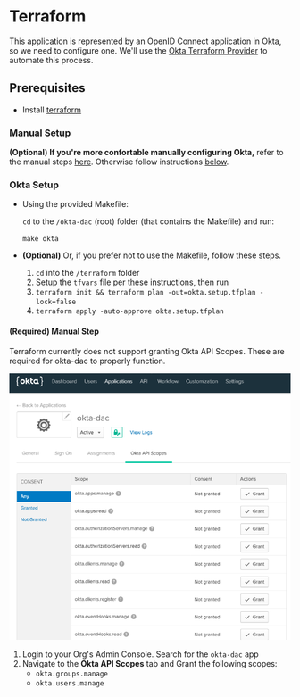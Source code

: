 # Terraform
This application is represented by an OpenID Connect application in Okta, so we need to configure one. We'll use the [Okta Terraform Provider](https://www.terraform.io/docs/providers/okta/index.html) to automate this process.

## Prerequisites
* Install [terraform](https://learn.hashicorp.com/terraform/getting-started/install)

### Manual Setup
**(Optional) If you're more confortable manually configuring Okta,** refer to the manual steps [here](https://docs.idp.rocks/setup/org-setup.html#manual-config). Otherwise follow instructions [below](#okta-setup).

### Okta Setup

* Using the provided Makefile:

    `cd` to the `/okta-dac` (root) folder (that contains the Makefile) and run:
    ```
    make okta
    ```

* **(Optional)** Or, if you prefer not to use the Makefile, follow these steps.
    1. `cd` into the `/terraform` folder
    2. Setup the `tfvars` file per [these](https://github.com/oktadeveloper/okta-dac#environment-variables) instructions, then run
    3. `terraform init && terraform plan -out=okta.setup.tfplan -lock=false`
    4. `terraform apply -auto-approve okta.setup.tfplan`

#### (Required) Manual Step
Terraform currently does not support granting Okta API Scopes. These are required for okta-dac to properly function.

![alt text](../images/okta-api-scopes.png)
1. Login to your Org's Admin Console. Search for the `okta-dac` app
2. Navigate to the **Okta API Scopes** tab and Grant the following scopes:
    * `okta.groups.manage`
    * `okta.users.manage`
